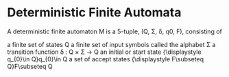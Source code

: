# Deterministic Finite Automata

A deterministic finite automaton M is a 5-tuple, (Q, Σ, δ, q0, F), consisting of

a finite set of states Q
a finite set of input symbols called the alphabet Σ
a transition function δ : Q × Σ → Q
an initial or start state {\displaystyle q_{0}\in Q}q_{0}\in Q
a set of accept states {\displaystyle F\subseteq Q}F\subseteq Q
